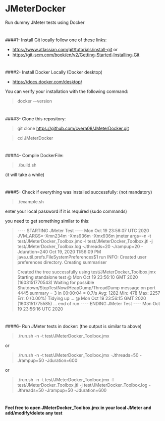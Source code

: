 # JMeterDocker
Run dummy JMeter tests using Docker

#
####1- Install Git locally
follow one of these links:
* https://www.atlassian.com/git/tutorials/install-git
or
* https://git-scm.com/book/en/v2/Getting-Started-Installing-Git
#
####2- Install Docker Locally (Docker desktop)
* https://docs.docker.com/desktop/

You can verify your installation with the following command:
> docker --version
#
####3- Clone this repository:
> git clone https://github.com/cvera08/JMeterDocker.git

> cd JMeterDocker
#
####4- Compile DockerFile:
>./build.sh

(it will take a while)
#
####5- Check if everything was installed successfully: (not mandatory)
>./example.sh

enter your local password if it is required (sudo commands)

you need to get something similar to this:
>----  STARTING JMeter Test ---- Mon Oct 19 23:56:07 UTC 2020
 JVM_ARGS=-Xmn234m -Xms936m -Xmx936m
 jmeter args=-n -t test/JMeterDocker_Toolbox.jmx -l test/JMeterDocker_Toolbox.jtl -j test/JMeterDocker_Toolbox.log -Jthreads=20 -Jrampup=20 -Jduration=240
 Oct 19, 2020 11:56:09 PM java.util.prefs.FileSystemPreferences$1 run
 INFO: Created user preferences directory.
 Creating summariser <summary>
 Created the tree successfully using test/JMeterDocker_Toolbox.jmx
 Starting standalone test @ Mon Oct 19 23:56:10 GMT 2020 (1603151770543)
 Waiting for possible Shutdown/StopTestNow/HeapDump/ThreadDump message on port 4445
 summary =      3 in 00:00:04 =    0.7/s Avg:  1282 Min:   478 Max:  2257 Err:     0 (0.00%)
 Tidying up ...    @ Mon Oct 19 23:56:15 GMT 2020 (1603151775585)
 ... end of run
 ----  ENDING JMeter Test ---- Mon Oct 19 23:56:16 UTC 2020

#
####6- Run JMeter tests in docker: (the output is similar to above)
> ./run.sh -n -t test/JMeterDocker_Toolbox.jmx

or 
> ./run.sh -n -t test/JMeterDocker_Toolbox.jmx -Jthreads=50 -Jrampup=50 -Jduration=600

or
> ./run.sh -n -t test/JMeterDocker_Toolbox.jmx -l test/JMeterDocker_Toolbox.jtl -j test/JMeterDocker_Toolbox.log -Jthreads=50 -Jrampup=50 -Jduration=600
#
#### Feel free to open JMeterDocker_Toolbox.jmx in your local JMeter and add/modify/delete any test
